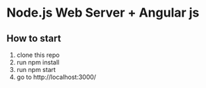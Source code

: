 # Node.js Web Server + Angular js

## How to start 

1. clone this repo
2. run npm install
3. run npm start
4. go to http://localhost:3000/


